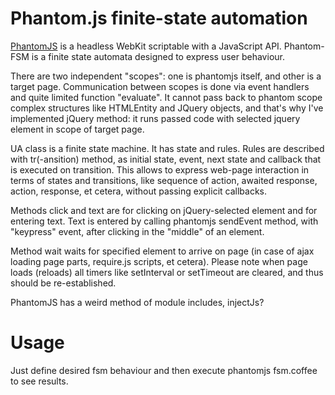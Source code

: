 # Phantom.js finite-state automation


[PhantomJS](http://phantomjs.org) is a headless WebKit scriptable with a JavaScript API. Phantom-FSM is a finite
state automata designed to express user behaviour.

There are two independent "scopes": one is phantomjs itself, and other is a target page. Communication between
scopes is done via event handlers and quite limited function "evaluate". It cannot pass back to phantom scope
complex structures like HTMLEntity and JQuery objects, and that's why I've implemented jQuery method: it runs
passed code with selected jquery element in scope of target page.

UA class is a finite state machine. It has state and rules. Rules are described with tr(-ansition) method,
as initial state, event, next state and callback that is executed on transition. This allows to express
web-page interaction in terms of states and transitions, like sequence of action, awaited response, action, response,
et cetera, without passing explicit callbacks.

Methods click and text are for clicking on jQuery-selected element and for entering text. Text is entered by
calling phantomjs sendEvent method, with "keypress" event, after clicking in the "middle" of an element.

Method wait waits for specified element to arrive on page (in case of ajax loading page parts, require.js scripts,
et cetera). Please note when page loads (reloads) all timers like setInterval or setTimeout are cleared,
and thus should be re-established.

PhantomJS has a weird method of module includes, injectJs?

# Usage

Just define desired fsm behaviour and then execute phantomjs fsm.coffee to see results.
